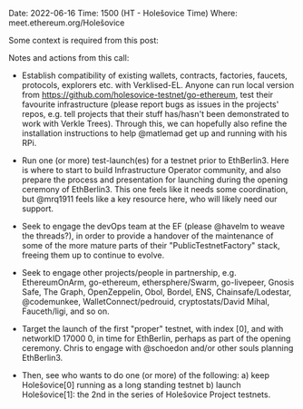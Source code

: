 Date: 2022-06-16
Time: 1500 (HT - Holešovice Time)
Where: meet.ethereum.org/Holešovice

Some context is required from this post: 

Notes and actions from this call:

- Establish compatibility of existing wallets, contracts, factories, faucets, protocols, explorers etc. with Verklised-EL. Anyone can run local version from https://github.com/holesovice-testnet/go-ethereum, test their favourite infrastructure (please report bugs as issues in the projects' repos, e.g. tell projects that their stuff has/hasn't been demonstrated to work with Verkle Trees). Through this, we can hopefully also refine the installation instructions to help @matlemad get up and running with his RPi.

- Run one (or more) test-launch(es) for a testnet prior to EthBerlin3. Here is where to start to build Infrastructure Operator community, and also prepare the process and presentation for launching during the opening ceremony of EthBerlin3. This one feels like it needs some coordination, but @mrq1911 feels like a key resource here, who will likely need our support.

- Seek to engage the devOps team at the EF (please @havelm to weave the threads?), in order to provide a handover of the maintenance of some of the more mature parts of their "PublicTestnetFactory" stack, freeing them up to continue to evolve.

- Seek to engage other projects/people in partnership, e.g. EthereumOnArm, go-ethereum, ethersphere/Swarm, go-livepeer, Gnosis Safe, The Graph, OpenZeppelin, Obol, Bordel, ENS, Chainsafe/Lodestar, @codemunkee, WalletConnect/pedrouid, cryptostats/David Mihal, Fauceth/ligi, and so on.

- Target the launch of the first "proper" testnet, with index [0], and with networkID 17000 0, in time for EthBerlin, perhaps as part of the opening ceremony. Chris to engage with @schoedon and/or other souls planning EthBerlin3.

- Then, see who wants to do one (or more) of the following:
a) keep Holešovice[0] running as a long standing testnet
b) launch Holešovice[1]: the 2nd in the series of Holešovice Project testnets.
